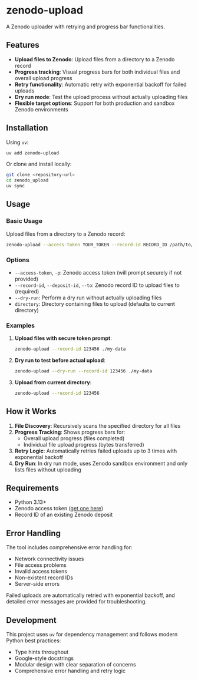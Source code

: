 # zenodo-upload

A Zenodo uploader with retrying and progress bar functionalities.

## Features

- **Upload files to Zenodo**: Upload files from a directory to a Zenodo record
- **Progress tracking**: Visual progress bars for both individual files and overall upload progress
- **Retry functionality**: Automatic retry with exponential backoff for failed uploads
- **Dry run mode**: Test the upload process without actually uploading files
- **Flexible target options**: Support for both production and sandbox Zenodo environments

## Installation

Using `uv`:

```bash
uv add zenodo-upload
```

Or clone and install locally:

```bash
git clone <repository-url>
cd zenodo_upload
uv sync
```

## Usage

### Basic Usage

Upload files from a directory to a Zenodo record:

```bash
zenodo-upload --access-token YOUR_TOKEN --record-id RECORD_ID /path/to/files
```

### Options

- `--access-token`, `-p`: Zenodo access token (will prompt securely if not provided)
- `--record-id`, `--deposit-id`, `--to`: Zenodo record ID to upload files to (required)
- `--dry-run`: Perform a dry run without actually uploading files
- `directory`: Directory containing files to upload (defaults to current directory)

### Examples

1. **Upload files with secure token prompt**:

   ```bash
   zenodo-upload --record-id 123456 ./my-data
   ```

2. **Dry run to test before actual upload**:

   ```bash
   zenodo-upload --dry-run --record-id 123456 ./my-data
   ```

3. **Upload from current directory**:

   ```bash
   zenodo-upload --record-id 123456
   ```

## How it Works

1. **File Discovery**: Recursively scans the specified directory for all files
2. **Progress Tracking**: Shows progress bars for:
   - Overall upload progress (files completed)
   - Individual file upload progress (bytes transferred)
3. **Retry Logic**: Automatically retries failed uploads up to 3 times with exponential backoff
4. **Dry Run**: In dry run mode, uses Zenodo sandbox environment and only lists files without uploading

## Requirements

- Python 3.13+
- Zenodo access token ([get one here](https://zenodo.org/account/settings/applications/tokens/new/))
- Record ID of an existing Zenodo deposit

## Error Handling

The tool includes comprehensive error handling for:

- Network connectivity issues
- File access problems
- Invalid access tokens
- Non-existent record IDs
- Server-side errors

Failed uploads are automatically retried with exponential backoff, and detailed error messages are provided for troubleshooting.

## Development

This project uses `uv` for dependency management and follows modern Python best practices:

- Type hints throughout
- Google-style docstrings
- Modular design with clear separation of concerns
- Comprehensive error handling and retry logic
